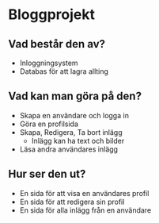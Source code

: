 # Bloggprojekt

## Vad består den av?

* Inloggningsystem
* Databas för att lagra allting

## Vad kan man göra på den?
* Skapa en användare och logga in
* Göra en profilsida
* Skapa, Redigera, Ta bort inlägg
  * Inlägg kan ha text och bilder
* Läsa andra användares inlägg

## Hur ser den ut?
* En sida för att visa en användares profil
* En sida för att redigera sin profil
* En sida för alla inlägg från en användare
